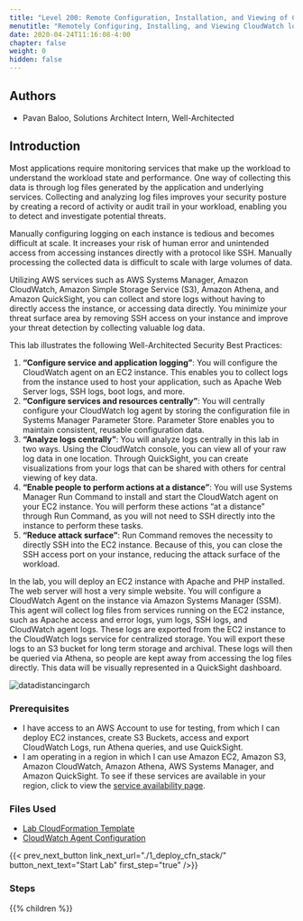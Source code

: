 ```yaml
---
title: "Level 200: Remote Configuration, Installation, and Viewing of CloudWatch logs"
menutitle: "Remotely Configuring, Installing, and Viewing CloudWatch logs"
date: 2020-04-24T11:16:08-4:00
chapter: false
weight: 0
hidden: false
---
```

## Authors

- Pavan Baloo, Solutions Architect Intern, Well-Architected

## Introduction
Most applications require monitoring services that make up the workload to understand the workload state and performance. One way of collecting this data is through log files generated by the application and underlying services. Collecting and analyzing log files improves your security posture by creating a record of activity or audit trail in your workload, enabling you to detect and investigate potential threats.

Manually configuring logging on each instance is tedious and becomes difficult at scale. It increases your risk of human error and unintended access from accessing instances directly with a protocol like SSH. Manually processing the collected data is difficult to scale with large volumes of data.

Utilizing AWS services such as AWS Systems Manager, Amazon CloudWatch, Amazon Simple Storage Service (S3), Amazon Athena, and Amazon QuickSight, you can collect and store logs without having to directly access the instance, or accessing data directly. You minimize your threat surface area by removing SSH access on your instance and improve your threat detection by collecting valuable log data.

This lab illustrates the following Well-Architected Security Best Practices:

1. **“Configure service and application logging”**: You will configure the CloudWatch agent on an EC2 instance. This enables you to collect logs from the instance used to host your application, such as Apache Web Server logs, SSH logs, boot logs, and more.
2. **“Configure services and resources centrally”**: You will centrally configure your CloudWatch log agent by storing the configuration file in Systems Manager Parameter Store. Parameter Store enables you to maintain consistent, reusable configuration data.
3. **“Analyze logs centrally”**: You will analyze logs centrally in this lab in two ways. Using the CloudWatch console, you can view all of your raw log data in one location. Through QuickSight, you can create visualizations from your logs that can be shared with others for central viewing of key data.
4. **“Enable people to perform actions at a distance”**: You will use Systems Manager Run Command to install and start the CloudWatch agent on your EC2 instance. You will perform these actions “at a distance” through Run Command, as you will not need to SSH directly into the instance to perform these tasks.
5. **“Reduce attack surface”**: Run Command removes the necessity to directly SSH into the EC2 instance. Because of this, you can close the SSH access port on your instance, reducing the attack surface of the workload.


In the lab, you will deploy an EC2 instance with Apache and PHP installed. The web server will host a very simple website. You will configure a CloudWatch Agent on the instance via Amazon Systems Manager (SSM). This agent will collect log files from services running on the EC2 instance, such as Apache access and error logs, yum logs, SSH logs, and CloudWatch agent logs. These logs are exported from the EC2 instance to the CloudWatch logs service for centralized storage. You will export these logs to an S3 bucket for long term storage and archival. These logs will then be queried via Athena, so people are kept away from accessing the log files directly. This data will be visually represented in a QuickSight dashboard.

![datadistancingarch](/Security/200_Remote_Configuration_Installation_and_Viewing_CloudWatch_Logs/Images/datadistancingarch.png)

### Prerequisites

* I have access to an AWS Account to use for testing, from which I can deploy EC2 instances, create S3 Buckets, access and export CloudWatch Logs, run Athena queries, and use QuickSight.
* I am operating in a region in which I can use Amazon EC2, Amazon S3, Amazon CloudWatch, Amazon Athena, AWS Systems Manager, and Amazon QuickSight. To see if these services are available in your region, click to view the [service availability page](https://aws.amazon.com/about-aws/global-infrastructure/regional-product-services/).

### Files Used

- [Lab CloudFormation Template](/Security/200_Remote_Configuration_Installation_and_Viewing_CloudWatch_Logs/code/security-lab-stack.yaml)
- [CloudWatch Agent Configuration](/Security/200_Remote_Configuration_Installation_and_Viewing_CloudWatch_Logs/code/config.json)

{{< prev_next_button link_next_url="./1_deploy_cfn_stack/" button_next_text="Start Lab" first_step="true" />}}


### Steps
{{% children %}}
